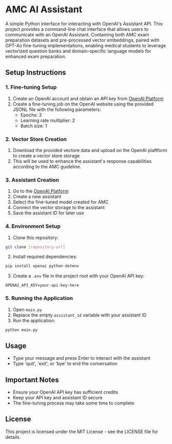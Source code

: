 # AMC AI Assistant

A simple Python interface for interacting with OpenAI's Assistant API. This project provides a command-line chat interface that allows users to communicate with an OpenAI Assistant.
Containing both AMC exam preparation datasets and pre-processed vector embeddings, paired with GPT-4o fine-tuning implementations, enabling medical students to leverage vectorized question banks and domain-specific language models for enhanced exam preparation.


## Setup Instructions

### 1. Fine-tuning Setup
1. Create an OpenAI account and obtain an API key from [OpenAI Platform](https://platform.openai.com/)
2. Create a fine-tuning job on the OpenAI website using the provided JSONL file with the following parameters:
   - Epochs: 3
   - Learning rate multiplier: 2
   - Batch size: 1

### 2. Vector Store Creation
1. Download the provided vectore data and upload on the OpenAI plaftform to create a vector store storage
2. This will be used to enhance the assistant's response capabilities according to the AMC guideline.

### 3. Assistant Creation
1. Go to the [OpenAI Platform](https://platform.openai.com/)
2. Create a new assistant
3. Select the fine-tuned model created for AMC
4. Connect the vector storage to the assistant
5. Save the assistant ID for later use

### 4. Environment Setup
1. Clone this repository:
```bash
git clone [repository-url]
```

2. Install required dependencies:
```bash
pip install openai python-dotenv
```

3. Create a `.env` file in the project root with your OpenAI API key:
```
OPENAI_API_KEY=your-api-key-here
```

### 5. Running the Application
1. Open `main.py`
2. Replace the empty `assistant_id` variable with your assistant ID
3. Run the application:
```bash
python main.py
```

## Usage
- Type your message and press Enter to interact with the assistant
- Type 'quit', 'exit', or 'bye' to end the conversation

## Important Notes
- Ensure your OpenAI API key has sufficient credits
- Keep your API key and assistant ID secure
- The fine-tuning process may take some time to complete

## License
This project is licensed under the MIT License - see the LICENSE file for details.
